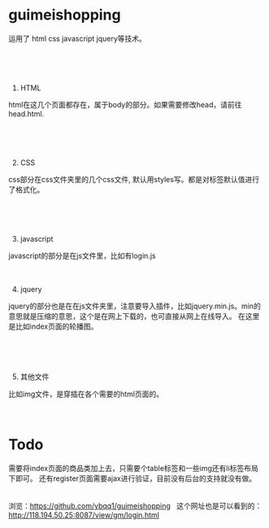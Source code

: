 # guimeishopping


运用了 html css javascript jquery等技术。

<br>
<br>
<br>

1. HTML

html在这几个页面都存在，属于body的部分。如果需要修改head，请前往head.html.

<br>
<br>
<br>
 
 
 2. CSS

css部分在css文件夹里的几个css文件, 默认用styles写。都是对标签默认值进行了格式化。

<br>
<br>
<br>

3. javascript


javascript的部分是在js文件里，比如有login.js
<br>
<br>
<br>

4. jquery

jquery的部分也是在在js文件夹里，注意要导入插件，比如jquery.min.js。min的意思就是压缩的意思，这个是在网上下载的，也可直接从网上在线导入。
在这里是比如index页面的轮播图。

<br>
<br>
<br>

5. 其他文件

比如img文件，是穿插在各个需要的html页面的。
<br>
<br>
<br>
# Todo
需要将index页面的商品类加上去，只需要个table标签和一些img还有li标签布局下即可。
还有register页面需要ajax进行验证，目前没有后台的支持就没有做。
<br>
<br>
<br>
浏览：https://github.com/ybqq1/guimeishopping     这个网址也是可以看到的：http://118.194.50.25:8087/view/gm/login.html
